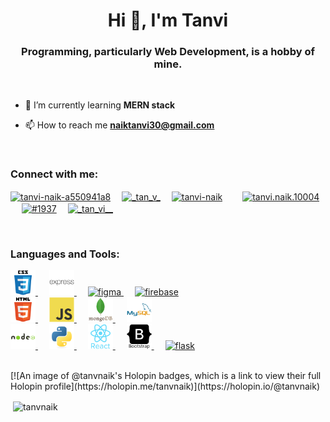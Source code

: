 <h1 align="center">Hi 👋, I'm Tanvi</h1>
<h3 align="center">Programming, particularly Web Development, is a hobby of mine.</h3>
<br/>

- 🌱 I’m currently learning **MERN stack**

- 📫 How to reach me **naiktanvi30@gmail.com**
<br />
<h3 align="left">Connect with me:</h3>
<p align="left">
 <a href="https://linkedin.com/in/tanvi-naik-a550941a8" target="blank"><img align="center" src="https://raw.githubusercontent.com/rahuldkjain/github-profile-readme-generator/master/src/images/icons/Social/linked-in-alt.svg" alt="tanvi-naik-a550941a8" height="30" width="40" /></a>&emsp;
<a href="https://twitter.com/_tan_v_" target="blank"><img align="center" src="https://raw.githubusercontent.com/rahuldkjain/github-profile-readme-generator/master/src/images/icons/Social/twitter.svg" alt="_tan_v_" height="30" width="40" /></a>&emsp;
<a href="https://stackoverflow.com/users/14151084/tanvi-naik" target="blank"><img align="center" src="https://raw.githubusercontent.com/rahuldkjain/github-profile-readme-generator/master/src/images/icons/Social/stack-overflow.svg" alt="tanvi-naik" height="30" width="40" /></a>&emsp;&emsp;
<a href="https://fb.com/tanvi.naik.10004" target="blank"><img align="center" src="https://raw.githubusercontent.com/rahuldkjain/github-profile-readme-generator/master/src/images/icons/Social/facebook.svg" alt="tanvi.naik.10004" height="30" width="40" /></a>&emsp;
<a href="https://discord.gg/#1937" target="blank"><img align="center" src="https://raw.githubusercontent.com/rahuldkjain/github-profile-readme-generator/master/src/images/icons/Social/discord.svg" alt="#1937" height="30" width="40" /></a>&emsp;
<a href="https://instagram.com/___tanv___" target="blank"><img align="center" src="https://raw.githubusercontent.com/rahuldkjain/github-profile-readme-generator/master/src/images/icons/Social/instagram.svg" alt="_tan_vi__" height="30" width="40" /></a>
</p>
<br/>
<h3 align="left">Languages and Tools:</h3>
<p align="left"> 
  <a href="https://www.w3schools.com/css/" target="_blank">
    <img src="https://raw.githubusercontent.com/devicons/devicon/master/icons/css3/css3-original-wordmark.svg" alt="css3" width="40" height="40"/> 
  </a> &emsp;
  <a href="https://expressjs.com" target="_blank"> 
    <img src="https://raw.githubusercontent.com/devicons/devicon/master/icons/express/express-original-wordmark.svg" alt="express" width="40" height="40"/> 
  </a>&emsp;
  <a href="https://www.figma.com/" target="_blank">
    <img src="https://www.vectorlogo.zone/logos/figma/figma-icon.svg" alt="figma" width="40" height="40"/>
  </a> &emsp;
  <a href="https://firebase.google.com/" target="_blank"> 
    <img src="https://www.vectorlogo.zone/logos/firebase/firebase-icon.svg" alt="firebase" width="40" height="40"/> 
  </a><br /> 
  <a href="https://www.w3.org/html/" target="_blank">
    <img src="https://raw.githubusercontent.com/devicons/devicon/master/icons/html5/html5-original-wordmark.svg" alt="html5" width="40" height="40"/>
  </a> &emsp;
  <a href="https://developer.mozilla.org/en-US/docs/Web/JavaScript" target="_blank"> 
    <img src="https://raw.githubusercontent.com/devicons/devicon/master/icons/javascript/javascript-original.svg" alt="javascript" width="40" height="40"/>
  </a>  &emsp;
  <a href="https://www.mongodb.com/" target="_blank"> 
    <img src="https://raw.githubusercontent.com/devicons/devicon/master/icons/mongodb/mongodb-original-wordmark.svg" alt="mongodb" width="40" height="40"/> 
  </a>&emsp;
  <a href="https://www.mysql.com/" target="_blank"> 
    <img src="https://raw.githubusercontent.com/devicons/devicon/master/icons/mysql/mysql-original-wordmark.svg" alt="mysql" width="40" height="40"/>
  </a> <br />
  <a href="https://nodejs.org" target="_blank">
    <img src="https://raw.githubusercontent.com/devicons/devicon/master/icons/nodejs/nodejs-original-wordmark.svg" alt="nodejs" width="40" height="40"/> 
  </a>&emsp;
  <a href="https://www.python.org" target="_blank">
    <img src="https://raw.githubusercontent.com/devicons/devicon/master/icons/python/python-original.svg" alt="python" width="40" height="40"/>
  </a> &emsp;
  <a href="https://reactjs.org/" target="_blank"> 
    <img src="https://raw.githubusercontent.com/devicons/devicon/master/icons/react/react-original-wordmark.svg" alt="react" width="40" height="40"/> 
  </a> &emsp;
   <a href="https://getbootstrap.com" target="_blank" rel="noreferrer">
     <img src="https://raw.githubusercontent.com/devicons/devicon/master/icons/bootstrap/bootstrap-plain-wordmark.svg" alt="bootstrap" width="40" height="40"/>
  </a> &emsp;
  <a href="https://flask.palletsprojects.com/" target="_blank" rel="noreferrer"> 
    <img src="https://www.vectorlogo.zone/logos/pocoo_flask/pocoo_flask-icon.svg" alt="flask" width="40" height="40"/>
  </a> 
</p>
<br />
[![An image of @tanvnaik's Holopin badges, which is a link to view their full Holopin profile](https://holopin.me/tanvnaik)](https://holopin.io/@tanvnaik)
<p>&nbsp;<img align="center" src="https://github-readme-stats.vercel.app/api?username=tanvnaik&show=prs_merged,prs_merged_percentage&theme=omni&show_icons=true" alt="tanvnaik" /></p>

